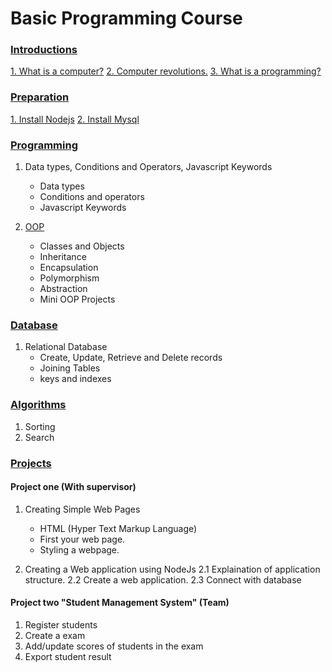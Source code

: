 # Basic Programming Course

### [Introductions](./introductions)

[1. What is a computer?](./introductions/what_is_computer.md)
[2. Computer revolutions.](./introductions/computer_revolution.md)
[3. What is a programming?](./introductions/what_is_programming.md)

### [Preparation](./installations)

[1. Install Nodejs](./installations/install_nodejs.md)
[2. Install Mysql](./installations/install_mysql.md)

### [Programming](./programming/)

1. Data types, Conditions and Operators, Javascript Keywords
   - Data types
   - Conditions and operators
   - Javascript Keywords

2. [OOP](./programming/oop.md)
    - Classes and Objects
    - Inheritance
    - Encapsulation
    - Polymorphism
    - Abstraction
    - Mini OOP Projects

### [Database](./)

1. Relational Database
   - Create, Update, Retrieve and Delete records
   - Joining Tables
   - keys and indexes

### [Algorithms](./)

1. Sorting
2. Search

### [Projects](./)

#### Project one (With supervisor)

1. Creating Simple Web Pages

   - HTML (Hyper Text Markup Language)
   - First your web page.
   - Styling a webpage.
2. Creating a Web application using NodeJs
   2.1 Explaination of application structure.
   2.2 Create a web application.
   2.3 Connect with database

#### Project two "Student Management System" (Team)

1. Register students
2. Create a exam
3. Add/update scores of students in the exam
4. Export student result
